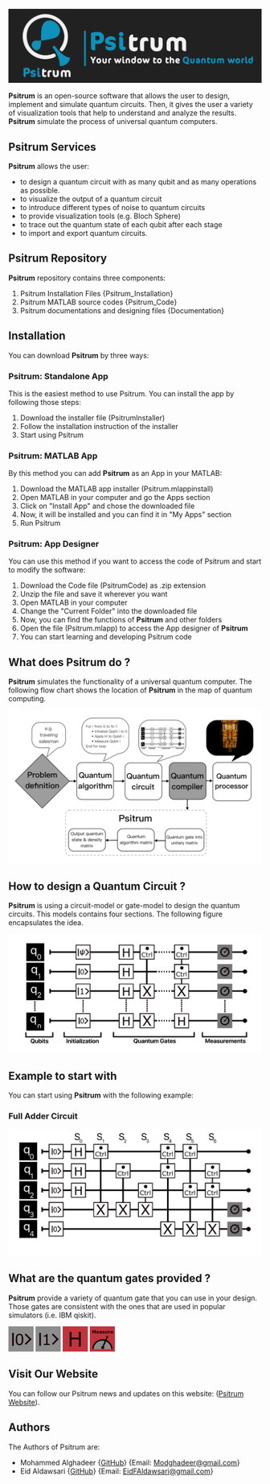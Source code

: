 ![Image](Documentation/Psitrum_Header.jpeg)


**Psitrum** is an open-source software that allows the user to design, implement and simulate quantum circuits. Then, it gives the user a variety of visualization tools that help to understand and analyze the results. **Psitrum** simulate the process of universal quantum computers. 


## Psitrum Services
**Psitrum** allows the user:
- to design a quantum circuit with as many qubit and as many operations as possible.
- to visualize the output of a quantum circuit
- to introduce different types of noise to quantum circuits
- to provide visualization tools (e.g. Bloch Sphere)
- to trace out the quantum state of each qubit after each stage
- to import and export quantum circuits.

## Psitrum Repository

**Psitrum** repository contains three components:
1. Psitrum Installation Files {Psitrum_Installation}
2. Psitrum MATLAB source codes {Psitrum_Code}
3. Psitrum documentations and designing files {Documentation}

## Installation
You can download **Psitrum** by three ways:
### Psitrum: Standalone App
This is the easiest method to use Psitrum. You can install the app by following those steps:
1. Download the installer file (PsitrumInstaller)
2. Follow the installation instruction of the installer
3. Start using Psitrum

### **Psitrum**: MATLAB App
By this method you can add **Psitrum** as an App in your MATLAB:
1. Download the MATLAB app installer (Psitrum.mlappinstall)
2. Open MATLAB in your computer and go the Apps section
3. Click on "Install App" and chose the downloaded file
4. Now, it will be installed and you can find it in "My Apps" section
5. Run Psitrum

### Psitrum: App Designer
You can use this method if you want to access the code of Psitrum and start to modify the software:
1. Download the Code file (PsitrumCode) as .zip extension
2. Unzip the file and save it wherever you want
3. Open MATLAB in your computer
4. Change the "Current Folder" into the downloaded file
5. Now, you can find the functions of **Psitrum** and other folders 
6. Open the file (Psitrum.mlapp) to access the App designer of **Psitrum**
7. You can start learning and developing Psitrum code

## What does Psitrum do ?
**Psitrum** simulates the functionality of a universal quantum computer. The following flow chart shows the location of **Psitrum** in the map of quantum computing.

![Image](Documentation/Quantumsimulatorflowchart.jpeg)

## How to design a Quantum Circuit ?
**Psitrum** is using a circuit-model or gate-model to design the quantum circuits. This models contains four sections. 
The following figure encapsulates the idea.

![Image](Documentation/Circuitmodelexample.jpeg)

## Example to start with
You can start using **Psitrum** with the following example:

### Full Adder Circuit
![Image](Documentation/FullAdder.jpeg)

## What are the quantum gates provided ?
**Psitrum** provide a variety of quantum gate that you can use in your design. Those gates are consistent with the ones that are used in popular simulators (i.e. IBM qiskit).

![Image](Documentation/Gates/0.jpeg)   ![Image](Documentation/Gates/1.jpeg)   ![Image](Documentation/Gates/H.jpeg)   ![Image](Documentation/Gates/Measure.jpeg)
## Visit Our Website

You can follow our Psitrum news and updates on this website: ([Psitrum Website](https://github.com/MoGhadeer/Psitrum.git)).

## Authors

The Authors of Psitrum are:
- Mohammed Alghadeer {[GitHub](https://github.com/MoGhadeer)} {Email: Modghadeer@gmail.com}
- Eid Aldawsari {[GitHub](https://github.com/EidFAldawsari)} {Email: EidFAldawsari@gmail.com}
